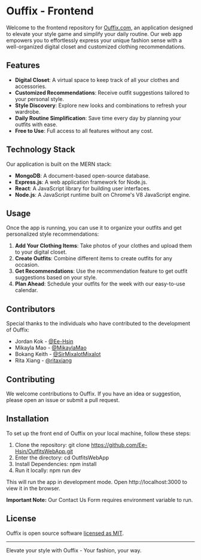 # Ouffix - Frontend

Welcome to the frontend repository for [Ouffix.com](https://ouffix.com), an application designed to elevate your style game and simplify your daily routine. Our web app empowers you to effortlessly express your unique fashion sense with a well-organized digital closet and customized clothing recommendations.

## Features

-   **Digital Closet**: A virtual space to keep track of all your clothes and accessories.
-   **Customized Recommendations**: Receive outfit suggestions tailored to your personal style.
-   **Style Discovery**: Explore new looks and combinations to refresh your wardrobe.
-   **Daily Routine Simplification**: Save time every day by planning your outfits with ease.
-   **Free to Use**: Full access to all features without any cost.

## Technology Stack

Our application is built on the MERN stack:

-   **MongoDB**: A document-based open-source database.
-   **Express.js**: A web application framework for Node.js.
-   **React**: A JavaScript library for building user interfaces.
-   **Node.js**: A JavaScript runtime built on Chrome's V8 JavaScript engine.

## Usage

Once the app is running, you can use it to organize your outfits and get personalized style recommendations:

1. **Add Your Clothing Items**: Take photos of your clothes and upload them to your digital closet.
2. **Create Outfits**: Combine different items to create outfits for any occasion.
3. **Get Recommendations**: Use the recommendation feature to get outfit suggestions based on your style.
4. **Plan Ahead**: Schedule your outfits for the week with our easy-to-use calendar.

## Contributors

Special thanks to the individuals who have contributed to the development of Ouffix:

-   Jordan Kok - [@Ee-Hsin](https://github.com/Ee-Hsin)
-   Mikayla Mao - [@MikaylaMao](https://github.com/MikaylaMao)
-   Bokang Keith - [@SirMixalotMixalot](https://github.com/SirMixalotMixalot)
-   Rita Xiang - [@ritaxiang](https://github.com/ritaxiang)

## Contributing

We welcome contributions to Ouffix. If you have an idea or suggestion, please open an issue or submit a pull request.

## Installation

To set up the front end of Ouffix on your local machine, follow these steps:

1. Clone the repository:
   git clone https://github.com/Ee-Hsin/OutfitsWebApp.git
2. Enter the directory:
   cd OutfitsWebApp
3. Install Dependencies:
   npm install
4. Run it locally:
   npm run dev

This will run the app in development mode. Open http://localhost:3000 to view it in the browser.

**Important Note:** Our Contact Us Form requires environment variable to run.

## License

Ouffix is open source software [licensed as MIT](LICENSE).

---

Elevate your style with Ouffix - Your fashion, your way.
